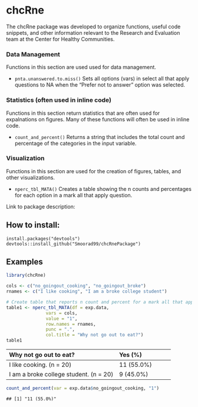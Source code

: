 
# chcRne

The chcRne package was developed to organize functions, useful code
snippets, and other information relevant to the Research and Evaluation
team at the Center for Healthy Communities.

### Data Management

Functions in this section are used used for data management.

- `pnta.unanswered.to.miss()` Sets all options (vars) in select all that
  apply questions to NA when the “Prefer not to answer” option was
  selected.

### Statistics (often used in inline code)

Functions in this section return statistics that are often used for
expalnations on figures. Many of these functions will often be used in
inline code.

- `count_and_percent()` Returns a string that includes the total count
  and percentage of the categories in the input variable.

### Visualization

Functions in this section are used for the creation of figures, tables,
and other visualizations.

- `nperc_tbl_MATA()` Creates a table showing the n counts and
  percentages for each option in a mark all that apply question.

Link to package description:

## How to install:

    install.packages("devtools") 
    devtools::install_github("Smoorad99/chcRnePackage")

## Examples

``` r
library(chcRne)

cols <- c("no_goingout_cooking", "no_goingout_broke")
rnames <- c("I like cooking", "I am a broke college student")

# Create table that reports n count and percent for a mark all that apply question
table1 <- nperc_tbl_MATA(df = exp.data,
               vars = cols,
               value = "1",
               row.names = rnames,
               punc = ".",
               col.title = "Why not go out to eat?")
table1
```

<table class="table table-striped" style="margin-left: auto; margin-right: auto;">
<thead>
<tr>
<th style="text-align:left;">
Why not go out to eat?
</th>
<th style="text-align:left;">
Yes (%)
</th>
</tr>
</thead>
<tbody>
<tr>
<td style="text-align:left;">
I like cooking. (n = 20)
</td>
<td style="text-align:left;width: 3.5cm; ">
11 (55.0%)
</td>
</tr>
<tr>
<td style="text-align:left;">
I am a broke college student. (n = 20)
</td>
<td style="text-align:left;width: 3.5cm; ">
9 (45.0%)
</td>
</tr>
</tbody>
</table>

``` r
count_and_percent(var = exp.data$no_goingout_cooking, "1")
```

    ## [1] "11 (55.0%)"
